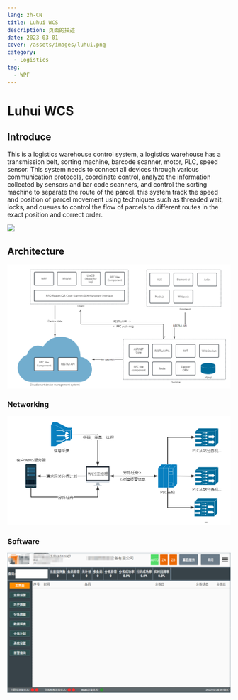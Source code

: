 ```yaml
---
lang: zh-CN
title: Luhui WCS
description: 页面的描述
date: 2023-03-01
cover: /assets/images/luhui.png
category:
  - Logistics
tag:
  - WPF
---
```

# Luhui WCS


## Introduce

This is a logistics warehouse control system, a logistics warehouse has a transmission belt, sorting machine, barcode scanner, motor, PLC, speed sensor. This system needs to connect all devices through various communication protocols, coordinate control, analyze the information collected by sensors and bar code scanners, and control the sorting machine to separate the route of the parcel. this system track the speed and position of parcel movement using techniques such as threaded wait, locks, and queues to control the flow of parcels to different routes in the exact position and correct order.


![](/assets/images/Sorter.gif)

## Architecture
![](/assets/images/wcsact.png)
### Networking

![](/assets/images/wcsnetsorking.png)
### Software
![](/assets/images/sorter.png)